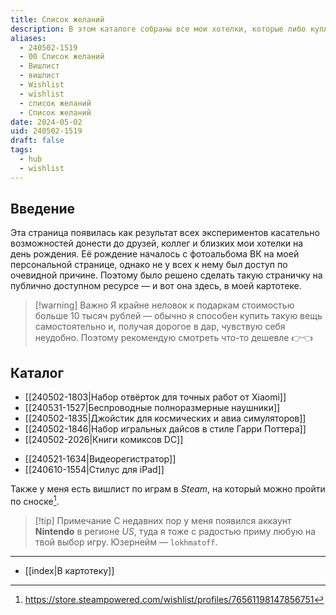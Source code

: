 ```yaml
---
title: Список желаний
description: В этом каталоге собраны все мои хотелки, которые либо куплю сам, либо буду рад принять в подарок
aliases:
  - 240502-1519
  - 00 Список желаний
  - Вишлист
  - вишлист
  - Wishlist
  - wishlist
  - список желаний
  - Список желаний
date: 2024-05-02
uid: 240502-1519
draft: false
tags:
  - hub
  - wishlist
---
```

## Введение

Эта страница появилась как результат всех экспериментов касательно возможностей донести до друзей, коллег и близких мои хотелки на день рождения. Её рождение началось с фотоальбома ВК на моей персональной странице, однако не у всех к нему был доступ по очевидной причине. Поэтому было решено сделать такую страничку на публично доступном ресурсе — и вот она здесь, в моей картотеке.

> [!warning] Важно
> Я крайне неловок к подаркам стоимостью больше 10 тысяч рублей — обычно я способен купить такую вещь самостоятельно и, получая дорогое в дар, чувствую себя неудобно. Поэтому рекомендую смотреть что-то дешевле <nobr>👉👈</nobr>

## Каталог

- [[240502-1803|Набор отвёрток для точных работ от Xiaomi]]
- [[240531-1527|Беспроводные полноразмерные наушники]]
- [[240502-1835|Джойстик для космических и авиа симуляторов]]
- [[240502-1846|Набор игральных дайсов в стиле Гарри Поттера]]
- [[240502-2026|Книги комиксов DC]]
<!-- - [[240502-1823|Nintendo Switch]] -->
- [[240521-1634|Видеорегистратор]]
- [[240610-1554|Стилус для iPad]]

Также у меня есть вишлист по играм в *Steam*, на который можно пройти по сноске[^steam].

> [!tip] Примечание
> С недавних пор у меня появился аккаунт **Nintendo** в регионе *US*, туда я тоже с радостью приму любую на твой выбор игру. Юзернейм ― `lokhmatoff`.

---

- [[index|В картотеку]]

[^steam]: https://store.steampowered.com/wishlist/profiles/76561198147856751
